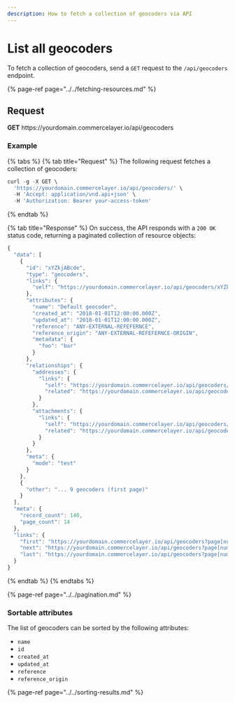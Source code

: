 ```yaml
---
description: How to fetch a collection of geocoders via API
---
```


# List all geocoders

To fetch a collection of geocoders, send a `GET` request to the `/api/geocoders` endpoint.

{% page-ref page="../../fetching-resources.md" %}

## Request

**GET** https://<i></i>yourdomain.commercelayer.io/api/geocoders

### **Example**

{% tabs %}
{% tab title="Request" %}
The following request fetches a collection of geocoders:

```javascript
curl -g -X GET \
  'https://yourdomain.commercelayer.io/api/geocoders/' \
  -H 'Accept: application/vnd.api+json' \
  -H 'Authorization: Bearer your-access-token'
```
{% endtab %}

{% tab title="Response" %}
On success, the API responds with a `200 OK` status code, returning a paginated collection of resource objects:

```javascript
{
  "data": [
    {
      "id": "xYZkjABcde",
      "type": "geocoders",
      "links": {
        "self": "https://yourdomain.commercelayer.io/api/geocoders/xYZkjABcde"
      },
      "attributes": {
        "name": "Default geocoder",
        "created_at": "2018-01-01T12:00:00.000Z",
        "updated_at": "2018-01-01T12:00:00.000Z",
        "reference": "ANY-EXTERNAL-REFEFERNCE",
        "reference_origin": "ANY-EXTERNAL-REFEFERNCE-ORIGIN",
        "metadata": {
          "foo": "bar"
        }
      },
      "relationships": {
        "addresses": {
          "links": {
            "self": "https://yourdomain.commercelayer.io/api/geocoders/xYZkjABcde/relationships/addresses",
            "related": "https://yourdomain.commercelayer.io/api/geocoders/xYZkjABcde/addresses"
          }
        },
        "attachments": {
          "links": {
            "self": "https://yourdomain.commercelayer.io/api/geocoders/xYZkjABcde/relationships/attachments",
            "related": "https://yourdomain.commercelayer.io/api/geocoders/xYZkjABcde/attachments"
          }
        }
      },
      "meta": {
        "mode": "test"
      }
    },
    {
      "other": "... 9 geocoders (first page)"
    }
  ],
  "meta": {
    "record_count": 140,
    "page_count": 14
  },
  "links": {
    "first": "https://yourdomain.commercelayer.io/api/geocoders?page[number]=1&page[size]=10",
    "next": "https://yourdomain.commercelayer.io/api/geocoders?page[number]=2&page[size]=10",
    "last": "https://yourdomain.commercelayer.io/api/geocoders?page[number]=14&page[size]=10"
  }
}
```
{% endtab %}
{% endtabs %}

{% page-ref page="../../pagination.md" %}

### Sortable attributes

The list of geocoders can be sorted by the following attributes:

* `name`
* `id`
* `created_at`
* `updated_at`
* `reference`
* `reference_origin`

{% page-ref page="../../sorting-results.md" %}

